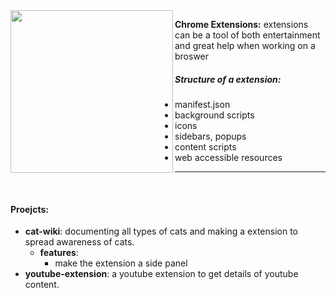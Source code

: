 <img align="left" style="width:260px;" src="https://i.pinimg.com/736x/3b/12/af/3b12af457dc84d8801a36222b6ac2aa7.jpg" width="288px">

**Chrome Extensions:** extensions can be a tool of both entertainment and great help when working on a broswer


##### Structure of a extension:
- manifest.json
- background scripts
- icons
- sidebars, popups
- content scripts
- web accessible resources

---

<br>


#### Proejcts:
- **cat-wiki**: documenting all types of cats and making a extension to spread awareness of cats.
    - **features**:
        - make the extension a side panel
- **youtube-extension**: a youtube extension to get details of youtube content.
